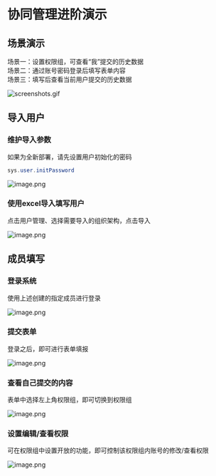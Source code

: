 # 协同管理进阶演示


## 场景演示

场景一：设置权限组，可查看“我”提交的历史数据<br />场景二：通过账号密码登录后填写表单内容<br />场景三：填写后查看当前用户提交的历史数据
 
![screenshots.gif](https://oss.tduckcloud.com/1651308098006-1d244296-c9b5-497d-84fc-a718f6b8a82f.gif)


## 导入用户


### 维护导入参数

如果为全新部署，请先设置用户初始化的密码

```java
sys.user.initPassword  
```

![image.png](https://oss.tduckcloud.com/1651305844738-15783247-38a6-44a9-bc2c-6f8a584f9f13.png)

### 使用excel导入填写用户

点击用户管理、选择需要导入的组织架构，点击导入

![image.png](https://oss.tduckcloud.com/1651306034169-715b679f-c66b-43c9-9709-efe95eadb5d9.png)

## 成员填写


### 登录系统

使用上述创建的指定成员进行登录

![image.png](https://oss.tduckcloud.com/1651307562619-defe3efd-5987-444f-894a-5955e18640c6.png)

### 提交表单

登录之后，即可进行表单填报

![image.png](https://oss.tduckcloud.com/1651307609199-70dcdbcd-4436-4d36-98c5-ff9224cd1b2a.png)

### 查看自己提交的内容

表单中选择左上角权限组，即可切换到权限组

![image.png](https://oss.tduckcloud.com/1651307652701-20e389b4-e516-4b62-8435-bfc4a40fcf22.png)

### 设置编辑/查看权限

可在权限组中设置开放的功能，即可控制该权限组内账号的修改/查看权限

![image.png](https://oss.tduckcloud.com/1651307700588-3b5aec25-b1ed-4679-be04-05cf935b00ad.png)
